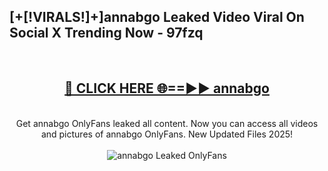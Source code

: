 <h2>[+[!VIRALS!]+]annabgo Leaked Video Viral On Social X Trending Now - 97fzq</h2>
<br>
<div align="center">
<h2><a href="https://libra.edu.pl?annabgo" rel="nofollow">🔴 CLICK HERE 🌐==►► annabgo</a></h2>
<br>
Get annabgo OnlyFans leaked all content. Now you can access all videos and pictures of annabgo OnlyFans. New Updated Files 2025!
<br>
<br>
<a href="https://libra.edu.pl?annabgo" rel="nofollow" data-target="animated-image.originalLink"><img src="https://i.ibb.co.com/WyWwxjT/player-gif2.gif" alt="annabgo Leaked OnlyFans" style="max-width: 100%; display: inline-block;" data-target="animated-image.originalImage"></a>
</div>
<br>